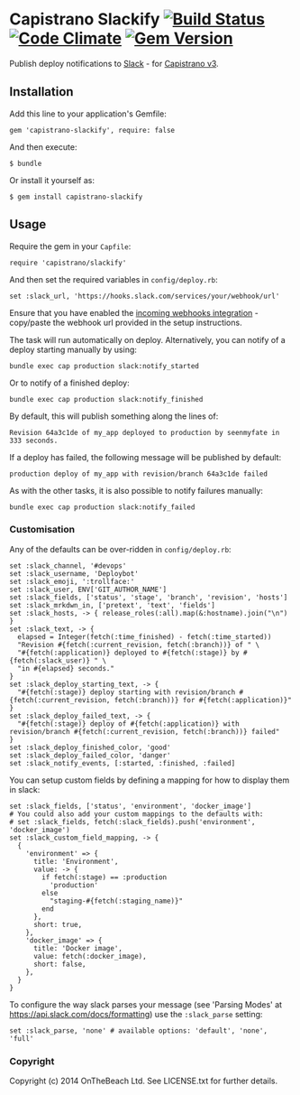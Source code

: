 # Capistrano Slackify [![Build Status](https://travis-ci.org/onthebeach/capistrano-slackify.svg)](https://travis-ci.org/onthebeach/capistrano-slackify) [![Code Climate](https://codeclimate.com/github/onthebeach/capistrano-slackify/badges/gpa.svg)](https://codeclimate.com/github/onthebeach/capistrano-slackify) [![Gem Version](https://badge.fury.io/rb/capistrano-slackify.svg)](http://badge.fury.io/rb/capistrano-slackify)

Publish deploy notifications to [Slack](https://slack.com) - for [Capistrano v3](https://github.com/capistrano/capistrano).

## Installation

Add this line to your application's Gemfile:

    gem 'capistrano-slackify', require: false

And then execute:

    $ bundle

Or install it yourself as:

    $ gem install capistrano-slackify

## Usage

Require the gem in your `Capfile`:

    require 'capistrano/slackify'

And then set the required variables in `config/deploy.rb`:

    set :slack_url, 'https://hooks.slack.com/services/your/webhook/url'

Ensure that you have enabled the [incoming webhooks integration](https://api.slack.com/) -
copy/paste the webhook url provided in the setup instructions.

The task will run automatically on deploy. Alternatively, you can notify of a deploy starting manually by using:

    bundle exec cap production slack:notify_started

Or to notify of a finished deploy:

    bundle exec cap production slack:notify_finished

By default, this will publish something along the lines of:

    Revision 64a3c1de of my_app deployed to production by seenmyfate in 333 seconds.

If a deploy has failed, the following message will be published by default:

    production deploy of my_app with revision/branch 64a3c1de failed

As with the other tasks, it is also possible to notify failures manually:

    bundle exec cap production slack:notify_failed

###  Customisation

Any of the defaults can be over-ridden in `config/deploy.rb`:

    set :slack_channel, '#devops'
    set :slack_username, 'Deploybot'
    set :slack_emoji, ':trollface:'
    set :slack_user, ENV['GIT_AUTHOR_NAME']
    set :slack_fields, ['status', 'stage', 'branch', 'revision', 'hosts']
    set :slack_mrkdwn_in, ['pretext', 'text', 'fields']
    set :slack_hosts, -> { release_roles(:all).map(&:hostname).join("\n") }
    set :slack_text, -> {
      elapsed = Integer(fetch(:time_finished) - fetch(:time_started))
      "Revision #{fetch(:current_revision, fetch(:branch))} of " \
      "#{fetch(:application)} deployed to #{fetch(:stage)} by #{fetch(:slack_user)} " \
      "in #{elapsed} seconds."
    }
    set :slack_deploy_starting_text, -> {
      "#{fetch(:stage)} deploy starting with revision/branch #{fetch(:current_revision, fetch(:branch))} for #{fetch(:application)}"
    }
    set :slack_deploy_failed_text, -> {
      "#{fetch(:stage)} deploy of #{fetch(:application)} with revision/branch #{fetch(:current_revision, fetch(:branch))} failed"
    }
    set :slack_deploy_finished_color, 'good'
    set :slack_deploy_failed_color, 'danger'
    set :slack_notify_events, [:started, :finished, :failed]

You can setup custom fields by defining a mapping for how to display them in slack:

    set :slack_fields, ['status', 'environment', 'docker_image']
    # You could also add your custom mappings to the defaults with:
    # set :slack_fields, fetch(:slack_fields).push('environment', 'docker_image')
    set :slack_custom_field_mapping, -> {
      {
        'environment' => {
          title: 'Environment',
          value: -> {
            if fetch(:stage) == :production
              'production'
            else
              "staging-#{fetch(:staging_name)}"
            end
          },
          short: true,
        },
        'docker_image' => {
          title: 'Docker image',
          value: fetch(:docker_image),
          short: false,
        },
      }
    }

To configure the way slack parses your message (see 'Parsing Modes' at https://api.slack.com/docs/formatting) use the `:slack_parse` setting:

    set :slack_parse, 'none' # available options: 'default', 'none', 'full'

### Copyright

Copyright (c) 2014 OnTheBeach Ltd. See LICENSE.txt for
further details.
